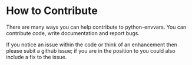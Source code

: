 # How to Contribute

There are many ways you can help contribute to python-envvars.
You can contribute code, write documentation and report bugs. 

If you notice an issue within the code or think of an enhancement then please subit a github issue; if you are in the position to you could also include a fix to the issue.
